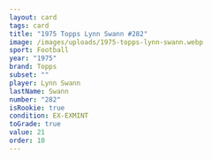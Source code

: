 ```yaml
---
layout: card
tags: card
title: "1975 Topps Lynn Swann #282"
image: /images/uploads/1975-topps-lynn-swann.webp
sport: Football
year: "1975"
brand: Topps
subset: ""
player: Lynn Swann
lastName: Swann
number: "282"
isRookie: true
condition: EX-EXMINT
toGrade: true
value: 21
order: 10
---
```

